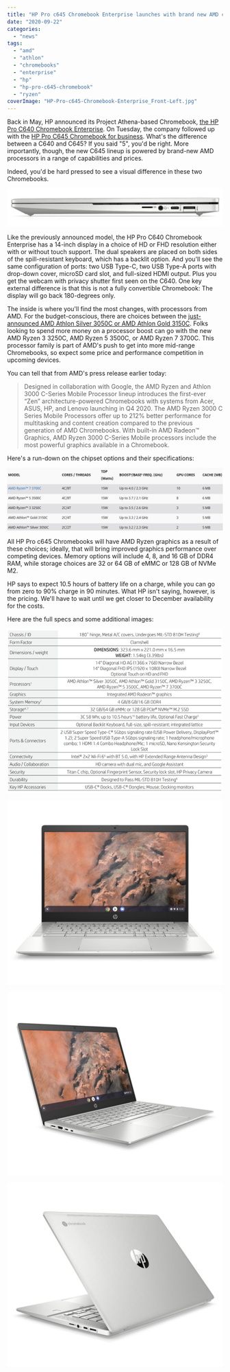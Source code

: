 ```yaml
---
title: "HP Pro c645 Chromebook Enterprise launches with brand new AMD chips, Radeon graphics"
date: "2020-09-22"
categories: 
  - "news"
tags: 
  - "amd"
  - "athlon"
  - "chromebooks"
  - "enterprise"
  - "hp"
  - "hp-pro-c645-chromebook"
  - "ryzen"
coverImage: "HP-Pro-c645-Chromebook-Enterprise_Front-Left.jpg"
---
```


Back in May, HP announced its Project Athena-based Chromebook, [the HP Pro C640 Chromebook Enterprise](https://www.aboutchromebooks.com/news/hp-pro-c640-chromebook-enterprise-release-date-specifications-now-available/). On Tuesday, the company followed up with the [HP Pro C645 Chromebook for business](https://www8.hp.com/us/en/cloud-computing/chrome-enterprise/hp-pro-c645-chromebook.html). What's the difference between a C640 and C645? If you said "5", you'd be right. More importantly, though, the new C645 lineup is powered by brand-new AMD processors in a range of capabilities and prices.

Indeed, you'd be hard pressed to see a visual difference in these two Chromebooks.

![](images/HP-Pro-C645-Chromebook-Enterprise-right-profile-1024x178.jpg)

Like the previously announced model, the HP Pro C640 Chromebook Enterprise has a 14-inch display in a choice of HD or FHD resolution either with or without touch support. The dual speakers are placed on both sides of the spill-resistant keyboard, which has a backlit option. And you'll see the same configuration of ports: two USB Type-C, two USB Type-A ports with drop-down cover, microSD card slot, and full-sized HDMI output. Plus you get the webcam with privacy shutter first seen on the C640. One key external difference is that this is not a fully convertible Chromebook: The display will go back 180-degrees only.

The inside is where you'll find the most changes, with processors from AMD. For the budget-conscious, there are choices between the [just-announced AMD Athlon Silver 3050C or AMD Athlon Gold 3150C](https://www.amd.com/en/press-releases/2020-09-22-amd-launches-first-zen-based-chromebook-mobile-processors-for-faster-web). Folks looking to spend more money on a processor boost can go with the new AMD Ryzen 3 3250C, AMD Ryzen 5 3500C, or AMD Ryzen 7 3700C. This processor family is part of AMD's push to get into more mid-range Chromebooks, so expect some price and performance competition in upcoming devices.

You can tell that from AMD's press release earlier today:

> Designed in collaboration with Google, the AMD Ryzen and Athlon 3000 C-Series Mobile Processor lineup introduces the first-ever “Zen” architecture-powered Chromebooks with systems from Acer, ASUS, HP, and Lenovo launching in Q4 2020. The AMD Ryzen 3000 C Series Mobile Processors offer up to 212% better performance for multitasking and content creation compared to the previous generation of AMD Chromebooks. With built-in AMD Radeon™ Graphics, AMD Ryzen 3000 C-Series Mobile processors include the most powerful graphics available in a Chromebook.

Here's a run-down on the chipset options and their specifications:

![](images/AMD-processors-for-Chromebooks-1024x298.jpg)

All HP Pro c645 Chromebooks will have AMD Ryzen graphics as a result of these choices; ideally, that will bring improved graphics performance over competing devices. Memory options will include 4, 8, and 16 GB of DDR4 RAM, while storage choices are 32 or 64 GB of eMMC or 128 GB of NVMe M2.

HP says to expect 10.5 hours of battery life on a charge, while you can go from zero to 90% charge in 90 minutes. What HP isn't saying, however, is the pricing. We'll have to wait until we get closer to December availability for the costs.

Here are the full specs and some additional images:

![](images/c645-specs.jpg)

![](images/HP-Pro-c645-Chromebook-Enterprise_Front-1024x870.jpg)

![](images/HP-Pro-c645-Chromebook-Enterprise_Front-Right-1024x870.jpg)

![](images/HP-Pro-c645-Chromebook-Enterprise_Rear-Left-1024x870.jpg)

